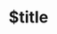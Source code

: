 ---
title: $title
second_title: Справочник по API Aspose.BarCode для .NET
description: $description
type: docs
weight: $weight
url: /ru/net/$ref/
---